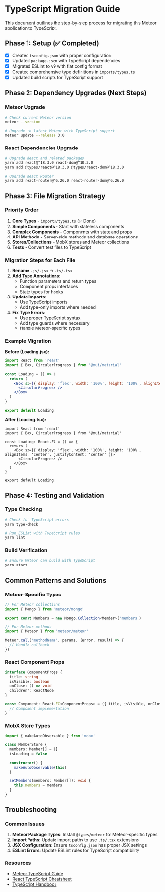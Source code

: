 # TypeScript Migration Guide

This document outlines the step-by-step process for migrating this Meteor application to TypeScript.

## Phase 1: Setup (✅ Completed)

- [x] Created `tsconfig.json` with proper configuration
- [x] Updated `package.json` with TypeScript dependencies
- [x] Migrated ESLint to v9 with flat config format
- [x] Created comprehensive type definitions in `imports/types.ts`
- [x] Updated build scripts for TypeScript support

## Phase 2: Dependency Upgrades (Next Steps)

### Meteor Upgrade

```bash
# Check current Meteor version
meteor --version

# Upgrade to latest Meteor with TypeScript support
meteor update --release 3.0
```

### React Dependencies Upgrade

```bash
# Upgrade React and related packages
yarn add react@^18.3.0 react-dom@^18.3.0
yarn add @types/react@^18.3.0 @types/react-dom@^18.3.0

# Upgrade React Router
yarn add react-router@^6.26.0 react-router-dom@^6.26.0
```

## Phase 3: File Migration Strategy

### Priority Order

1. **Core Types** - `imports/types.ts` (✅ Done)
2. **Simple Components** - Start with stateless components
3. **Complex Components** - Components with state and props
4. **API Methods** - Server-side methods and database operations
5. **Stores/Collections** - MobX stores and Meteor collections
6. **Tests** - Convert test files to TypeScript

### Migration Steps for Each File

1. **Rename** `.js/.jsx` → `.ts/.tsx`
2. **Add Type Annotations**:
   - Function parameters and return types
   - Component props interfaces
   - State types for hooks
3. **Update Imports**:
   - Use TypeScript imports
   - Add type-only imports where needed
4. **Fix Type Errors**:
   - Use proper TypeScript syntax
   - Add type guards where necessary
   - Handle Meteor-specific types

### Example Migration

**Before (Loading.jsx):**

```jsx
import React from 'react'
import { Box, CircularProgress } from '@mui/material'

const Loading = () => {
  return (
    <Box sx={{ display: 'flex', width: '100%', height: '100%', alignItems: 'center', justifyContent: 'center' }}>
      <CircularProgress />
    </Box>
  )
}

export default Loading
```

**After (Loading.tsx):**

```tsx
import React from 'react'
import { Box, CircularProgress } from '@mui/material'

const Loading: React.FC = () => {
  return (
    <Box sx={{ display: 'flex', width: '100%', height: '100%', alignItems: 'center', justifyContent: 'center' }}>
      <CircularProgress />
    </Box>
  )
}

export default Loading
```

## Phase 4: Testing and Validation

### Type Checking

```bash
# Check for TypeScript errors
yarn type-check

# Run ESLint with TypeScript rules
yarn lint
```

### Build Verification

```bash
# Ensure Meteor can build with TypeScript
yarn start
```

## Common Patterns and Solutions

### Meteor-Specific Types

```typescript
// For Meteor collections
import { Mongo } from 'meteor/mongo'

export const Members = new Mongo.Collection<Member>('members')

// For Meteor methods
import { Meteor } from 'meteor/meteor'

Meteor.call('methodName', params, (error, result) => {
  // Handle callback
})
```

### React Component Props

```typescript
interface ComponentProps {
  title: string
  isVisible: boolean
  onClose: () => void
  children?: ReactNode
}

const Component: React.FC<ComponentProps> = ({ title, isVisible, onClose, children }) => {
  // Component implementation
}
```

### MobX Store Types

```typescript
import { makeAutoObservable } from 'mobx'

class MemberStore {
  members: Member[] = []
  isLoading = false

  constructor() {
    makeAutoObservable(this)
  }

  setMembers(members: Member[]): void {
    this.members = members
  }
}
```

## Troubleshooting

### Common Issues

1. **Meteor Package Types**: Install `@types/meteor` for Meteor-specific types
2. **Import Paths**: Update import paths to use `.ts/.tsx` extensions
3. **JSX Configuration**: Ensure `tsconfig.json` has proper JSX settings
4. **ESLint Errors**: Update ESLint rules for TypeScript compatibility

### Resources

- [Meteor TypeScript Guide](https://guide.meteor.com/build-tool.html#typescript)
- [React TypeScript Cheatsheet](https://react-typescript-cheatsheet.netlify.app/)
- [TypeScript Handbook](https://www.typescriptlang.org/docs/)
